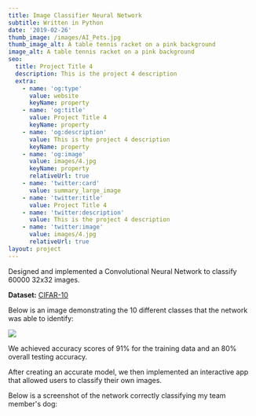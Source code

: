 ```yaml
---
title: Image Classifier Neural Network
subtitle: Written in Python
date: '2019-02-26'
thumb_image: /images/AI_Pets.jpg
thumb_image_alt: A table tennis racket on a pink background
image_alt: A table tennis racket on a pink background
seo:
  title: Project Title 4
  description: This is the project 4 description
  extra:
    - name: 'og:type'
      value: website
      keyName: property
    - name: 'og:title'
      value: Project Title 4
      keyName: property
    - name: 'og:description'
      value: This is the project 4 description
      keyName: property
    - name: 'og:image'
      value: images/4.jpg
      keyName: property
      relativeUrl: true
    - name: 'twitter:card'
      value: summary_large_image
    - name: 'twitter:title'
      value: Project Title 4
    - name: 'twitter:description'
      value: This is the project 4 description
    - name: 'twitter:image'
      value: images/4.jpg
      relativeUrl: true
layout: project
---
```

Designed and implemented a Convolutional Neural Network to classify 60000 32x32 images.

**Dataset:** [CIFAR-10](https://www.cs.toronto.edu/~kriz/cifar.html)

Below is an image demonstrating the 10 different classes that the network was able to identify:

![](/images/CIFAR.JPG)

We achieved accuracy scores of 91% for the training data and an 80% overall testing accuracy.

After creating an accurate model, we then implemented an interactive app that allowed users to classify their own images.

Below is a screenshot of the network correctly classifying my team member's dog:
